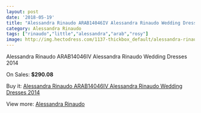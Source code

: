 ```yaml
---
layout: post
date: '2018-05-19'
title: "Alessandra Rinaudo ARAB14046IV Alessandra Rinaudo Wedding Dresses 2014"
category: Alessandra Rinaudo
tags: ["rinaudo","little","alessandra","arab","rosy"]
image: http://img.hectodress.com/1137-thickbox_default/alessandra-rinaudo-arab14046iv-alessandra-rinaudo-wedding-dresses-2014.jpg
---
```

Alessandra Rinaudo ARAB14046IV Alessandra Rinaudo Wedding Dresses 2014

On Sales: **$290.08**
<a href="https://www.hectodress.com/alessandra-rinaudo/689-alessandra-rinaudo-arab14046iv-alessandra-rinaudo-wedding-dresses-2014.html"><amp-img layout="responsive" width="600" height="600" src="//img.hectodress.com/1137-thickbox_default/alessandra-rinaudo-arab14046iv-alessandra-rinaudo-wedding-dresses-2014.jpg" alt="Alessandra Rinaudo ARAB14046IV Alessandra Rinaudo Wedding Dresses 2014 0" /></a>
<a href="https://www.hectodress.com/alessandra-rinaudo/689-alessandra-rinaudo-arab14046iv-alessandra-rinaudo-wedding-dresses-2014.html"><amp-img layout="responsive" width="600" height="600" src="//img.hectodress.com/1138-thickbox_default/alessandra-rinaudo-arab14046iv-alessandra-rinaudo-wedding-dresses-2014.jpg" alt="Alessandra Rinaudo ARAB14046IV Alessandra Rinaudo Wedding Dresses 2014 1" /></a>

Buy it: [Alessandra Rinaudo ARAB14046IV Alessandra Rinaudo Wedding Dresses 2014](https://www.hectodress.com/alessandra-rinaudo/689-alessandra-rinaudo-arab14046iv-alessandra-rinaudo-wedding-dresses-2014.html "Alessandra Rinaudo ARAB14046IV Alessandra Rinaudo Wedding Dresses 2014")

View more: [Alessandra Rinaudo](https://www.hectodress.com/9-alessandra-rinaudo "Alessandra Rinaudo")